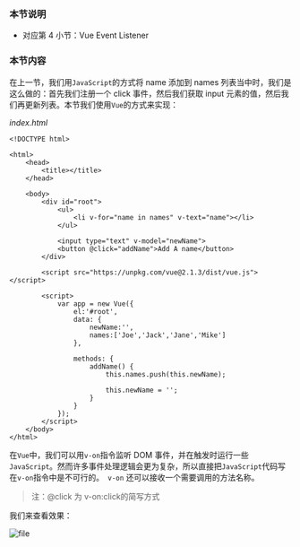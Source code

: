 ### 本节说明
* 对应第 4 小节：Vue Event Listener


### 本节内容
在上一节，我们用`JavaScript`的方式将 name 添加到 names 列表当中时，我们是这么做的：首先我们注册一个 click 事件，然后我们获取 input 元素的值，然后我们再更新列表。本节我们使用`Vue`的方式来实现：

*index.html*
```
<!DOCTYPE html>

<html>
    <head>
        <title></title>
    </head>

    <body>
        <div id="root">
            <ul>
                <li v-for="name in names" v-text="name"></li>
            </ul>

            <input type="text" v-model="newName">
            <button @click="addName">Add A name</button>
        </div>

        <script src="https://unpkg.com/vue@2.1.3/dist/vue.js"></script>

        <script>
            var app = new Vue({
                el:'#root',
                data: {
                    newName:'',
                    names:['Joe','Jack','Jane','Mike']
                },

                methods: {
                    addName() {
                        this.names.push(this.newName);

                        this.newName = '';
                    }
                }
            });
        </script>
    </body>
</html>
```
在`Vue`中，我们可以用`v-on`指令监听 DOM 事件，并在触发时运行一些`JavaScript`。然而许多事件处理逻辑会更为复杂，所以直接把`JavaScript`代码写在`v-on`指令中是不可行的。` v-on` 还可以接收一个需要调用的方法名称。
> 注：@click 为 v-on:click的简写方式

我们来查看效果：

![file](https://lccdn.phphub.org/uploads/images/201810/13/19192/ESbjMKgLf4.gif?imageView2/2/w/1240/h/0)